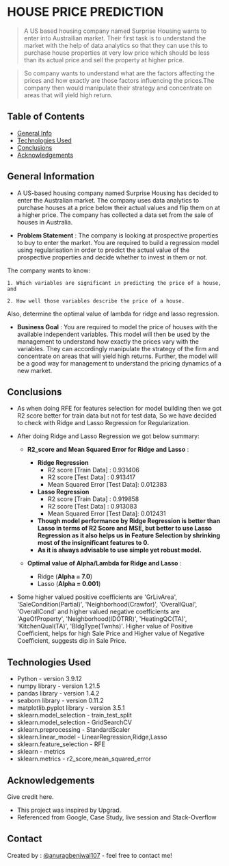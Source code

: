 # HOUSE PRICE PREDICTION
> A US based housing company named Surprise Housing wants to enter into Austrailian market. Their first task is to understand the market with the help of data analytics so that they can use this to purchase house properties at very low price which should be less than its actual price and sell the property at higher price.

> So company wants to understand what are the factors affecting the prices and how exactly are those factors influencing the prices.The company then would manipulate their strategy and concentrate on areas that will yield high return.


## Table of Contents
* [General Info](#general-information)
* [Technologies Used](#technologies-used)
* [Conclusions](#conclusions)
* [Acknowledgements](#acknowledgements)

<!-- You can include any other section that is pertinent to your problem -->

## General Information
- A US-based housing company named Surprise Housing has decided to enter the Australian market. The company uses data analytics to purchase houses at a price below their actual values and flip them on at a higher price. The company has collected a data set from the sale of houses in Australia.

- **Problem Statement** : 
The company is looking at prospective properties to buy to enter the market. You are required to build a regression model using regularisation in order to predict the actual value of the prospective properties and decide whether to invest in them or not.

The company wants to know:

    1. Which variables are significant in predicting the price of a house, and

    2. How well those variables describe the price of a house. 

Also, determine the optimal value of lambda for ridge and lasso regression.

- **Business Goal** : 
You are required to model the price of houses with the available independent variables. This model will then be used by the management to understand how exactly the prices vary with the variables. They can accordingly manipulate the strategy of the firm and concentrate on areas that will yield high returns. Further, the model will be a good way for management to understand the pricing dynamics of a new market.

<!-- You don't have to answer all the questions - just the ones relevant to your project. -->

## Conclusions
- As when doing RFE for features selection for model building then we got R2 score better for train data but not for test data, So we have decided to check with Ridge and Lasso Regression for Regularization.

- After doing Ridge and Lasso Regression we got below summary:

    - **R2_score and Mean Squared Error for Ridge and Lasso** :
      - **Ridge Regression** 
          - R2 score [Train Data] :  0.931406
          - R2 score [Test Data] : 0.913417
          - Mean Squared Error [Test Data]: 0.012383
      - **Lasso Regression**
          - R2 score [Train Data] :  0.919858
          - R2 score [Test Data] : 0.913083
          - Mean Squared Error [Test Data]: 0.012431
      - **Though model performance by Ridge Regression is better than Lasso in terms of R2 Score and MSE, but better to use Lasso Regression as it also helps us in Feature Selection by shrinking most of the insignificant features to 0.**
      - **As it is always advisable to use simple yet robust model.**
   
   - **Optimal value of Alpha/Lambda for Ridge and Lasso** :
      - Ridge (**Alpha = 7.0**)
      - Lasso (**Alpha = 0.001**)
- Some higher valued positive coefficients are 'GrLivArea', 'SaleCondition(Partial)', 'Neighborhood(Crawfor)', 'OverallQual', 'OverallCond'
  and higher valued negative coefficients are 'AgeOfProperty', 'Neighborhood(IDOTRR)', 'HeatingQC(TA)', 'KitchenQual(TA)', 'BldgType(Twnhs)'.
  Higher value of Positive Coefficient, helps for high Sale Price and Higher value of Negative Coefficient, suggests dip in Sale Price.

<!-- You don't have to answer all the questions - just the ones relevant to your project. -->


## Technologies Used
- Python - version 3.9.12
- numpy library - version 1.21.5
- pandas library - version 1.4.2
- seaborn library - version 0.11.2
- matplotlib.pyplot library - version 3.5.1
- sklearn.model_selection - train_test_split
- sklearn.model_selection - GridSearchCV
- sklearn.preprocessing - StandardScaler
- sklearn.linear_model - LinearRegression,Ridge,Lasso
- sklearn.feature_selection - RFE
- sklearn - metrics
- sklearn.metrics - r2_score,mean_squared_error
<!-- As the libraries versions keep on changing, it is recommended to mention the version of library used in this project -->

## Acknowledgements
Give credit here.
- This project was inspired by Upgrad.
- Referenced from Google, Case Study, live session and Stack-Overflow

## Contact
Created by : [@anuragbenjwal107](https://github.com/anuragbenjwal107) - feel free to contact me!

